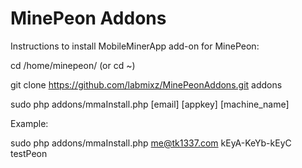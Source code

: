 MinePeon Addons
==============
  
Instructions to install MobileMinerApp add-on for MinePeon:
  
cd /home/minepeon/ (or cd ~)

git clone https://github.com/labmixz/MinePeonAddons.git addons

sudo php addons/mmaInstall.php [email] [appkey] [machine_name]

Example:

sudo php addons/mmaInstall.php me@tk1337.com kEyA-KeYb-kEyC testPeon
